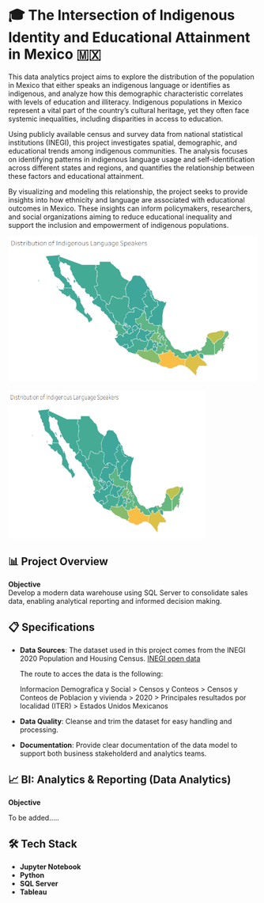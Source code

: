 # 🎓 The Intersection of Indigenous Identity and Educational Attainment in Mexico 🇲🇽

This data analytics project aims to explore the distribution of the population in Mexico that either speaks an indigenous language or identifies 
as indigenous, and analyze how this demographic characteristic correlates with levels of education and illiteracy. Indigenous populations in Mexico represent a vital part of the country’s cultural heritage, yet they often face systemic inequalities, including disparities in access to education.

Using publicly available census and survey data from national statistical institutions (INEGI), this project investigates spatial, 
demographic, and educational trends among indigenous communities. The analysis focuses on identifying patterns in indigenous language usage and self-identification across different states and regions, and quantifies the relationship between these factors and educational attainment.

By visualizing and modeling this relationship, the project seeks to provide insights into how ethnicity and language are associated with educational outcomes in Mexico. These insights can inform policymakers, researchers, and social organizations aiming to reduce educational inequality and support the inclusion and empowerment of indigenous populations.

![image alt](https://github.com/Maurici-oh/data_analyst_portfolio/blob/3e18973d7cfaa6246b49df175afe30886dae472f/indigenous_education_mexico/docs/img/map1.png)

<img src="https://github.com/Maurici-oh/data_analyst_portfolio/blob/3e18973d7cfaa6246b49df175afe30886dae472f/indigenous_education_mexico/docs/img/map1.png" alt="alt text" width="400" height="300">

## 📊 Project Overview
**Objective**  
Develop a modern data warehouse using SQL Server to consolidate sales data, enabling analytical reporting and informed decision making.

## 📋 Specifications

* **Data Sources**: The dataset used in this project comes from the INEGI 2020 Population and Housing Census.
[INEGI open data](https://www.inegi.org.mx/datosabiertos/)

  The route to acces the data is the following:
  
  Informacion Demografica y Social > Censos y Conteos > Censos y Conteos de Poblacion y vivienda >
  2020 > Principales resultados por localidad (ITER) > Estados Unidos Mexicanos

* **Data Quality**: Cleanse and trim the dataset for easy handling and processing.
* **Documentation**: Provide clear documentation of the data model to support both business stakeholderd and analytics teams.

## 📈 BI: Analytics & Reporting (Data Analytics)
**Objective**  

To be added.....

## 🛠️ Tech Stack

* **Jupyter Notebook**  
* **Python** 
* **SQL Server**  
* **Tableau**  



